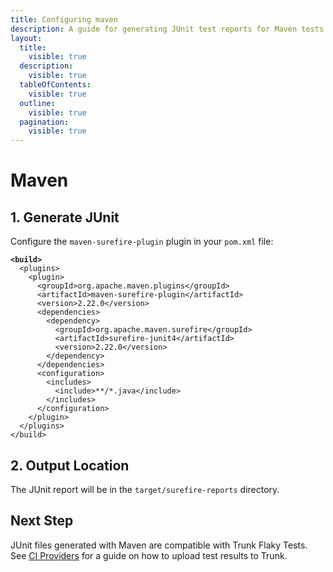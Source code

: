 ```yaml
---
title: Configuring maven
description: A guide for generating JUnit test reports for Maven tests
layout:
  title:
    visible: true
  description:
    visible: true
  tableOfContents:
    visible: true
  outline:
    visible: true
  pagination:
    visible: true
---
```


# Maven

## 1. Generate JUnit

Configure the `maven-surefire-plugin` plugin in your `pom.xml` file:

<pre class="language-xml"><code class="lang-xml"><strong>&#x3C;build>
</strong>  &#x3C;plugins>
    &#x3C;plugin>
      &#x3C;groupId>org.apache.maven.plugins&#x3C;/groupId>
      &#x3C;artifactId>maven-surefire-plugin&#x3C;/artifactId>
      &#x3C;version>2.22.0&#x3C;/version>
      &#x3C;dependencies>
        &#x3C;dependency>
          &#x3C;groupId>org.apache.maven.surefire&#x3C;/groupId>
          &#x3C;artifactId>surefire-junit4&#x3C;/artifactId>
          &#x3C;version>2.22.0&#x3C;/version>
        &#x3C;/dependency>
      &#x3C;/dependencies>
      &#x3C;configuration>
        &#x3C;includes>
          &#x3C;include>**/*.java&#x3C;/include>
        &#x3C;/includes>
      &#x3C;/configuration>
    &#x3C;/plugin>
  &#x3C;/plugins>
&#x3C;/build>
</code></pre>

## 2. Output Location

The JUnit report will be in the `target/surefire-reports` directory.

## Next Step

JUnit files generated with Maven are compatible with Trunk Flaky Tests. See [CI Providers](../ci-providers/) for a guide on how to upload test results to Trunk.

